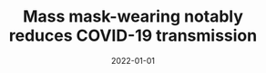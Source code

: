 ---
title: "Mass mask-wearing notably reduces COVID-19 transmission"
collection: publications
category: manuscripts
permalink: /publication/2022-01-01-mass-mask
excerpt: 'This paper demonstrates the effectiveness of mass mask-wearing in reducing COVID-19 transmission.'
date: 2022-01-01
venue: 'PNAS'
paperurl: 'http://academicpages.github.io/files/mass_mask_2022.pdf'
citation: 'Leech G, Rogers-Smith C, Sandbrink JB, Snodin B, Zinkov R, Rader B, Brownstein JS, Gal Y, Bhatt S, Sharma M, Mindermann S, Brauner JM, Aitchison L. (2022). &quot;Mass mask-wearing notably reduces COVID-19 transmission.&quot; <i>PNAS</i>.'
--- 